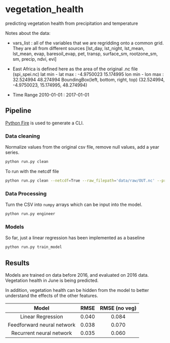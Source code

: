 # vegetation_health
predicting vegetation health from precipitation and temperature

Notes about the data:
- vars_list : all of the variables that we are regridding onto a common grid.
               They are all from different sources
    [lst_day, lst_night, lst_mean, lst_mean, evap, baresoil_evap, pet, transp,
    surface_sm, rootzone_sm, sm, precip, ndvi, evi]

- East Africa is defined here as the area of the original .nc file (spi_spei.nc)
    lat min - lat max : -4.9750023 15.174995
    lon min - lon max : 32.524994 48.274994
    BoundingBox(left, bottom, right, top)
        (32.524994, -4.9750023, 15.174995, 48.274994)

- Time Range
    2010-01-01 : 2017-01-01

## Pipeline

[Python Fire](https://github.com/google/python-fire) is used to generate a CLI.

### Data cleaning

Normalize values from the original csv file, remove null values, add a year series.

```bash
python run.py clean
```

To run with the netcdf file
```bash
python run.py clean --netcdf=True --raw_filepath='data/raw/OUT.nc' --processed_filepath='data/raw/claned_data_NC.csv'
```

### Data Processing

Turn the CSV into `numpy` arrays which can be input into the model.

```bash
python run.py engineer
```

### Models

So far, just a linear regression has been implemented as a baseline

```bash
python run.py train_model
```

## Results

Models are trained on data before 2016, and evaluated on 2016 data. Vegetation health in June is being predicted.

In addition, vegetation health can be hidden from the model to better understand the effects of the other features.

| Model                    | RMSE | RMSE (no veg) |
|:------------------------:|:----:|:-------------:|
|Linear Regression         |0.040 |0.084          |
|Feedforward neural network|0.038 |0.070          |
|Recurrent neural network  |0.035 |0.060          |
